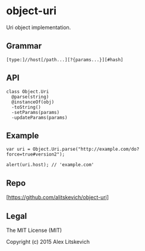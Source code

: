 # object-uri

Uri object implementation.

Grammar
-------

    [type:]//host[/path...][?{params...}][#hash]

API
---
    class Object.Uri
      @parse(string)
      @instanceOf(obj)
      -toString()
      -setParams(params)
      -updateParams(params)


Example
-------
  
    var uri = Object.Uri.parse("http://example.com/do?force=true#version2");
  
    alert(uri.host); // 'example.com'
  



Repo
----

[https://github.com/alitskevich/object-uri]


Legal
-----

The MIT License (MIT)

Copyright (c) 2015 Alex Litskevich

